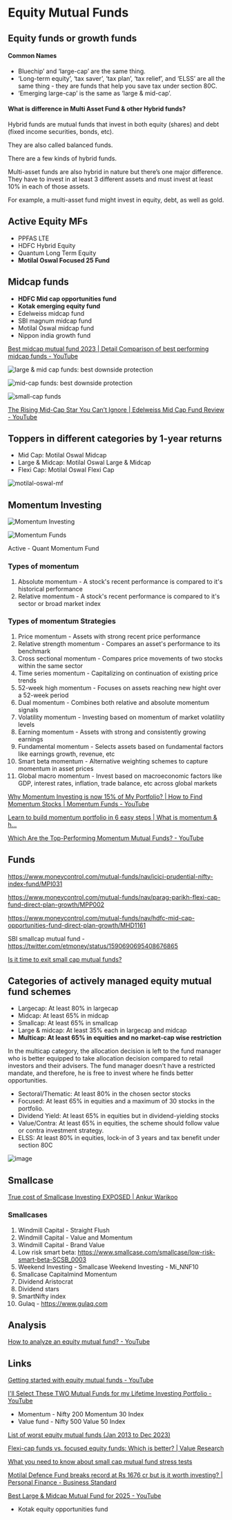 # Equity Mutual Funds

## Equity funds or growth funds

#### Common Names

- Bluechip’ and ‘large-cap’ are the same thing.
- ‘Long-term equity’, ‘tax saver’, ‘tax plan’, ‘tax relief’, and ‘ELSS’ are all the same thing - they are funds that help you save tax under section 80C.
- ‘Emerging large-cap’ is the same as ‘large & mid-cap’.

#### What is difference in Multi Asset Fund & other Hybrid funds?

Hybrid funds are mutual funds that invest in both equity (shares) and debt (fixed income securities, bonds, etc).

They are also called balanced funds.

There are a few kinds of hybrid funds.

Multi-asset funds are also hybrid in nature but there’s one major difference. They have to invest in at least 3 different assets and must invest at least 10% in each of those assets.

For example, a multi-asset fund might invest in equity, debt, as well as gold.

## Active Equity MFs

- PPFAS LTE
- HDFC Hybrid Equity
- Quantum Long Term Equity
- **Motilal Oswal Focused 25 Fund**

## Midcap funds

- **HDFC Mid cap opportunities fund**
- **Kotak emerging equity fund**
- Edelweiss midcap fund
- SBI magnum midcap fund
- Motilal Oswal midcap fund
- Nippon india growth fund

[Best midcap mutual fund 2023 | Detail Comparison of best performing midcap funds - YouTube](https://www.youtube.com/watch?v=gxPrsLCq0H4)

![large & mid cap funds: best downside protection](../../media/Screenshot%202024-12-15%20at%204.56.03%20PM.jpg)

![mid-cap funds: best downside protection](../../media/Screenshot%202024-12-15%20at%204.56.35%20PM.jpg)

![small-cap funds](../../media/Screenshot%202024-12-15%20at%205.01.43%20PM.jpg)

[The Rising Mid-Cap Star You Can’t Ignore | Edelweiss Mid Cap Fund Review - YouTube](https://www.youtube.com/watch?v=SUjCGbVUtnA)

## Toppers in different categories by 1-year returns

- Mid Cap: Motilal Oswal Midcap
- Large & Midcap: Motilal Oswal Large & Midcap
- Flexi Cap: Motilal Oswal Flexi Cap

![motilal-oswal-mf](../../media/Screenshot%202024-12-18%20at%2010.45.33%20PM.jpg)

## Momentum Investing

![Momentum Investing](../../media/Screenshot%202024-05-01%20at%2011.50.48%20AM.jpg)

![Momentum Funds](../../media/Screenshot%202024-05-01%20at%2011.52.36%20AM.jpg)

Active - Quant Momentum Fund

### Types of momentum

1. Absolute momentum - A stock's recent performance is compared to it's historical performance
2. Relative momentum - A stock's recent performance is compared to it's sector or broad market index

### Types of momentum Strategies

1. Price momentum - Assets with strong recent price performance
2. Relative strength momentum - Compares an asset's performance to its benchmark
3. Cross sectional momentum - Compares price movements of two stocks within the same sector
4. Time series momentum - Capitalizing on continuation of existing price trends
5. 52-week high momentum - Focuses on assets reaching new hight over a 52-week period
6. Dual momentum - Combines both relative and absolute momentum signals
7. Volatility momentum - Investing based on momentum of market volatility levels
8. Earning momentum - Assets with strong and consistently growing earnings
9. Fundamental momentum - Selects assets based on fundamental factors like earnings growth, revenue, etc
10. Smart beta momentum - Alternative weighting schemes to capture momentum in asset prices
11. Global macro momentum - Invest based on macroeconomic factors like GDP, interest rates, inflation, trade balance, etc across global markets

[Why Momentum Investing is now 15% of My Portfolio? | How to Find Momentum Stocks | Momentum Funds - YouTube](https://www.youtube.com/watch?v=xbRiKHchqFg&ab_channel=ShankarNath)

[Learn to build momentum portfolio in 6 easy steps | What is momentum & h...](https://youtu.be/_BonDIAu0s0)

[Which Are the Top-Performing Momentum Mutual Funds? - YouTube](https://www.youtube.com/watch?v=e18Ib2_YRVo&ab_channel=MutualFundsatGroww)

## Funds

https://www.moneycontrol.com/mutual-funds/nav/icici-prudential-nifty-index-fund/MPI031

https://www.moneycontrol.com/mutual-funds/nav/parag-parikh-flexi-cap-fund-direct-plan-growth/MPP002

https://www.moneycontrol.com/mutual-funds/nav/hdfc-mid-cap-opportunities-fund-direct-plan-growth/MHD1161

SBI smallcap mutual fund - https://twitter.com/etmoney/status/1590690695408676865

[Is it time to exit small cap mutual funds?](https://freefincal.com/is-it-time-to-exit-small-cap-mutual-funds/)

## Categories of actively managed equity mutual fund schemes

- Largecap: At least 80% in largecap
- Midcap: At least 65% in midcap
- Smallcap: At least 65% in smallcap
- Large & midcap: At least 35% each in largecap and midcap
- **Multicap: At least 65% in equities and no market-cap wise restriction**

In the multicap category, the allocation decision is left to the fund manager who is better equipped to take allocation decision compared to retail investors and their advisers. The fund manager doesn't have a restricted mandate, and therefore, he is free to invest where he finds better opportunities.

- Sectoral/Thematic: At least 80% in the chosen sector stocks
- Focused: At least 65% in equities and a maximum of 30 stocks in the portfolio.
- Dividend Yield: At least 65% in equities but in dividend-yielding stocks
- Value/Contra: At least 65% in equities, the scheme should follow value or contra investment strategy.
- ELSS: At least 80% in equities, lock-in of 3 years and tax benefit under section 80C

![image](../../media/Mutual-Funds-image7.jpg)

## Smallcase

[True cost of Smallcase Investing EXPOSED | Ankur Warikoo](https://www.youtube.com/watch?v=RwKEqGOpqQs)

### Smallcases

1. Windmill Capital - Straight Flush
2. Windmill Capital - Value and Momentum
3. Windmill Capital - Brand Value
4. Low risk smart beta: https://www.smallcase.com/smallcase/low-risk-smart-beta-SCSB_0003
5. Weekend Investing - Smallcase Weekend Investing - Mi_NNF10
6. Smallcase Capitalmind Momentum
7. Dividend Aristocrat
8. Dividend stars
9. SmartNifty index
10. Gulaq - https://www.gulaq.com

## Analysis

[How to analyze an equity mutual fund? - YouTube](https://www.youtube.com/watch?v=k6wLmbWgies)

## Links

[Getting started with equity mutual funds - YouTube](https://www.youtube.com/watch?v=nW5DTqJ7REY)

[I'll Select These TWO Mutual Funds for my Lifetime Investing Portfolio - YouTube](https://www.youtube.com/watch?v=aYHRTPTDtNk)

- Momentum - Nifty 200 Momentum 30 Index
- Value fund - Nifty 500 Value 50 Index

[List of worst equity mutual funds (Jan 2013 to Dec 2023)](https://freefincal.com/list-of-worst-equity-mutual-funds-jan-2013-to-dec-2023/)

[Flexi-cap funds vs. focused equity funds: Which is better? | Value Research](https://www.valueresearchonline.com/stories/53730/do-focused-funds-give-better-returns-than-flexi-cap-funds/)

[What you need to know about small cap mutual fund stress tests](https://freefincal.com/what-you-need-to-know-about-small-cap-mutual-fund-stress-tests/)

[Motilal Defence Fund breaks record at Rs 1676 cr but is it worth investing? | Personal Finance - Business Standard](https://www.business-standard.com/amp/finance/personal-finance/motilal-defence-fund-breaks-record-at-rs-1676-cr-but-is-it-worth-investing-124070500104_1.html)

[Best Large & Midcap Mutual Fund for 2025 - YouTube](https://www.youtube.com/watch?v=sjmK6BrFQy0&ab_channel=pranjalkamra)

- Kotak equity opportunities fund
